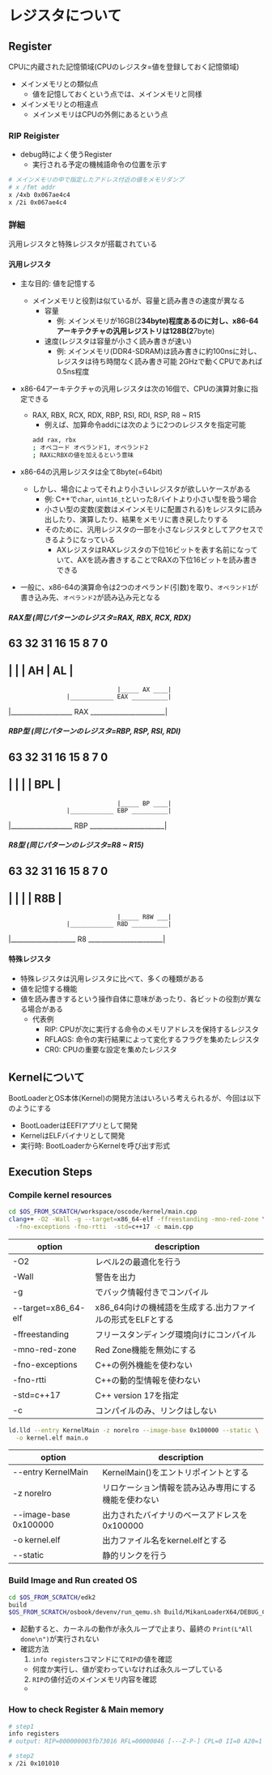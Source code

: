# レジスタについて

## Register
CPUに内蔵された記憶領域(CPUのレジスタ=値を登録しておく記憶領域)
- メインメモリとの類似点
  - 値を記憶しておくという点では、メインメモリと同様
- メインメモリとの相違点
  - メインメモリはCPUの外側にあるという点

### RIP Reigister
- debug時によく使うRegister
  - 実行される予定の機械語命令の位置を示す

```bash
# メインメモリの中で指定したアドレス付近の値をメモリダンプ
# x /fmt addr
x /4xb 0x067ae4c4
x /2i 0x067ae4c4
```

### 詳細
汎用レジスタと特殊レジスタが搭載されている

#### 汎用レジスタ
- 主な目的: 値を記憶する
  - メインメモリと役割は似ているが、容量と読み書きの速度が異なる
    - 容量
      - 例: メインメモリが16GB(2**34byte)程度あるのに対し、x86-64アーキテクチャの汎用レジストリは128B(2**7byte)
    - 速度(レジスタは容量が小さく読み書きが速い)
      - 例: メインメモリ(DDR4-SDRAM)は読み書きに約100nsに対し、レジスタは待ち時間なく読み書き可能
        2GHzで動くCPUであれば0.5ns程度

- x86-64アーキテクチャの汎用レジスタは次の16個で、CPUの演算対象に指定できる
  - RAX, RBX, RCX, RDX, RBP, RSI, RDI, RSP, R8 ~ R15
    - 例えば、加算命令addには次のように2つのレジスタを指定可能
    ```bash
    add rax, rbx
    ; オペコード オペランド1, オペランド2
    ; RAXにRBXの値を加えるという意味
    ```

- x86-64の汎用レジスタは全て8byte(=64bit)
  - しかし、場合によってそれより小さいレジスタが欲しいケースがある
    - 例: C++で`char`, `uint16_t`といった8バイトより小さい型を扱う場合
    - 小さい型の変数(変数はメインメモリに配置される)をレジスタに読み出したり、演算したり、結果をメモリに書き戻したりする
    - そのために、汎用レジスタの一部を小さなレジスタとしてアクセスできるようになっている
      - AXレジスタはRAXレジスタの下位16ビットを表す名前になっていて、AXを読み書きすることでRAXの下位16ビットを読み書きできる
- 一般に、x86-64の演算命令は2つのオペランド(引数)を取り、`オペランド1`が書き込み先、`オペランド2`が読み込み元となる

##### RAX型 (同じパターンのレジスタ=RAX, RBX, RCX, RDX)

63                32 31         16 15   8 7     0
-------------------------------------------------
|                   |             |  AH  |  AL  |
-------------------------------------------------
                                  |_____ AX ____|
                    |____________ EAX __________|
|___________________ RAX _______________________|

##### RBP型 (同じパターンのレジスタ=RBP, RSP, RSI, RDI)
63                32 31         16 15   8 7     0
-------------------------------------------------
|                   |             |      | BPL  |
-------------------------------------------------
                                  |_____ BP ____|
                    |____________ EBP __________|
|___________________ RBP _______________________|

##### R8型 (同じパターンのレジスタ=R8 ~ R15)
63                32 31         16 15   8 7     0
-------------------------------------------------
|                   |             |      | R8B  |
-------------------------------------------------
                                  |_____ R8W ___|
                    |____________ R8D __________|
|____________________ R8 _______________________|



#### 特殊レジスタ
- 特殊レジスタは汎用レジスタに比べて、多くの種類がある
- 値を記憶する機能
- 値を読み書きするという操作自体に意味があったり、各ビットの役割が異なる場合がある
  - 代表例
    - RIP: CPUが次に実行する命令のメモリアドレスを保持するレジスタ
    - RFLAGS: 命令の実行結果によって変化するフラグを集めたレジスタ
    - CR0: CPUの重要な設定を集めたレジスタ

## Kernelについて
BootLoaderとOS本体(Kernel)の開発方法はいろいろ考えられるが、今回は以下のようにする

- BootLoaderはEEFIアプリとして開発
- KernelはELFバイナリとして開発
- 実行時: BootLoaderからKernelを呼び出す形式

## Execution Steps

### Compile kernel resources

```bash
cd $OS_FROM_SCRATCH/workspace/oscode/kernel/main.cpp
clang++ -O2 -Wall -g --target=x86_64-elf -ffreestanding -mno-red-zone \
  -fno-exceptions -fno-rtti  -std=c++17 -c main.cpp
```
| option              | description                        |
|---------------------|------------------------------------|
| -O2                 | レベル2の最適化を行う                        |
| -Wall               | 警告を出力                              |
| -g                  | でバック情報付きでコンパイル                     |
| --target=x86_64-elf | x86_64向けの機械語を生成する.出力ファイルの形式をELFとする |
| -ffreestanding      | フリースタンディング環境向けにコンパイル               |
| -mno-red-zone       | Red Zone機能を無効にする                   |
| -fno-exceptions     | C++の例外機能を使わない                      |
| -fno-rtti           | C++の動的型情報を使わない                     |
| -std=c++17          | C++ version 17を指定                  |
| -c                  | コンパイルのみ、リンクはしない                    |

```bash
ld.lld --entry KernelMain -z norelro --image-base 0x100000 --static \
  -o kernel.elf main.o
```
| option                | description                |
|-----------------------|----------------------------|
| --entry KernelMain    | KernelMain()をエントリポイントとする   |
| -z norelro            | リロケーション情報を読み込み専用にする機能を使わない |
| --image-base 0x100000 | 出力されたバイナリのベースアドレスを0x100000 |
| -o kernel.elf         | 出力ファイル名をkernel.elfとする      |
| --static              | 静的リンクを行う                   |

### Build Image and Run created OS
```bash
cd $OS_FROM_SCRATCH/edk2
build
$OS_FROM_SCRATCH/osbook/devenv/run_qemu.sh Build/MikanLoaderX64/DEBUG_CLANGPDB/X64/Loader.efi $OS_FROM_SCRATCH/workspace/oscode/kernel/kernl.elf
```

- 起動すると、カーネルの動作が永久ループで止まり、最終の `Print(L"All done\n")`が実行されない
- 確認方法
  1. `info registers`コマンドにて`RIP`の値を確認
    - 何度か実行し、値が変わっていなければ永久ループしている
  2. `RIP`の値付近のメインメモリ内容を確認
    - 

### How to check Register & Main memory
```bash
# step1
info registers
# output: RIP=000000003fb73016 RFL=00000046 [---Z-P-] CPL=0 II=0 A20=1 SMM=0 HLT=0

# step2
x /2i 0x101010
```



